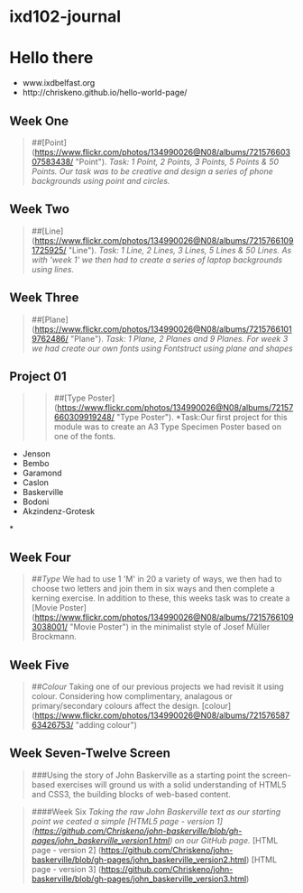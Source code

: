 # ixd102-journal

Hello there 
============
<ul>
<li>www.ixdbelfast.org</li>
<li>http://chriskeno.github.io/hello-world-page/</li>
</ul>


Week One
--------
>##[Point] (https://www.flickr.com/photos/134990026@N08/albums/72157660307583438/ "Point"). 
>*Task: 1 Point, 2 Points, 3 Points, 5 Points & 50 Points. Our task was to be creative and design a series of phone backgrounds using point and circles.*

Week Two
--------
>##[Line] (https://www.flickr.com/photos/134990026@N08/albums/72157661091725925/ "Line").
>*Task: 1 Line, 2 Lines, 3 Lines, 5 Lines & 50 Lines. As with 'week 1' we then had to create a series of laptop backgrounds using lines.*

Week Three
--------
>##[Plane] (https://www.flickr.com/photos/134990026@N08/albums/72157661019762486/ "Plane").
>*Task: 1 Plane, 2 Planes and 9 Planes. For week 3 we had create our own fonts using Fontstruct using plane and shapes*


Project 01
----------
>>##[Type Poster] (https://www.flickr.com/photos/134990026@N08/albums/72157660309919248/ "Type Poster").
>*Task:Our first project for this module was to create an A3 Type Specimen Poster based on one of the fonts.
<ul>
<li>Jenson</li>
<li>Bembo</li>
<li>Garamond</li>
<li>Caslon</li>
<li>Baskerville</li>
<li>Bodoni</li>
<li>Akzindenz-Grotesk</li>
</ul>*

Week Four
---------
>##*Type* 
>We had to use 1 'M' in 20 a variety of ways, we then had to choose two letters and join them in six ways and then complete a kerning exercise. 
>In addition to these, this weeks task was to create a [Movie Poster] (https://www.flickr.com/photos/134990026@N08/albums/72157661093038001/ "Movie Poster") in the minimalist style of Josef Müller Brockmann. 

Week Five
---------
>##*Colour*
Taking one of our previous projects we had revisit it using colour. Considering how complimentary, analagous or primary/secondary colours affect the design.
>[colour] (https://www.flickr.com/photos/134990026@N08/albums/72157658763426753/ "adding colour")


Week Seven-Twelve Screen
------------------------
>###Using the story of John Baskerville as a starting point the screen-based exercises will ground us with a solid understanding of HTML5 and CSS3, the building blocks of web-based content.

>####Week Six
*Taking the raw John Baskerville text as our starting point we ceated a simple [HTML5 page - version 1] (https://github.com/Chriskeno/john-baskerville/blob/gh-pages/john_baskerville_version1.html) on our GitHub page.*
>[HTML page - version 2] (https://github.com/Chriskeno/john-baskerville/blob/gh-pages/john_baskerville_version2.html)
>[HTML page - version 3] (https://github.com/Chriskeno/john-baskerville/blob/gh-pages/john_baskerville_version3.html)
